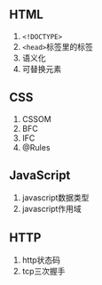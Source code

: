 ## HTML

1. ```<!DOCTYPE>```
2. ```<head>```标签里的标签
3. 语义化
4. 可替换元素


## CSS

1. CSSOM
2. BFC
3. IFC
4. @Rules


## JavaScript

1. javascript数据类型
2. javascript作用域

## HTTP

1. http状态码
2. tcp三次握手 

